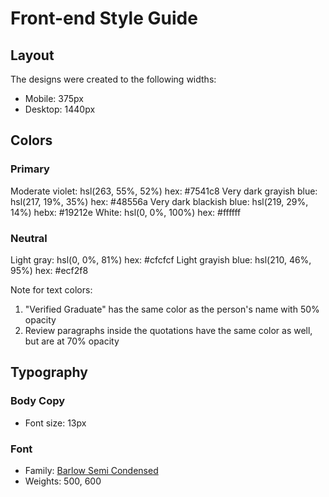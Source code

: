# Front-end Style Guide

## Layout

The designs were created to the following widths:

- Mobile: 375px
- Desktop: 1440px

## Colors

### Primary

Moderate violet: hsl(263, 55%, 52%) hex: #7541c8
Very dark grayish blue: hsl(217, 19%, 35%) hex: #48556a
Very dark blackish blue: hsl(219, 29%, 14%) hebx: #19212e
White: hsl(0, 0%, 100%) hex: #ffffff

### Neutral

Light gray: hsl(0, 0%, 81%) hex: #cfcfcf
Light grayish blue: hsl(210, 46%, 95%) hex: #ecf2f8

Note for text colors:

1. "Verified Graduate" has the same color as the person's name with 50% opacity
2. Review paragraphs inside the quotations have the same color as well, but are at 70% opacity

## Typography

### Body Copy

- Font size: 13px

### Font

- Family: [Barlow Semi Condensed](https://fonts.google.com/specimen/Barlow+Semi+Condensed)
- Weights: 500, 600
